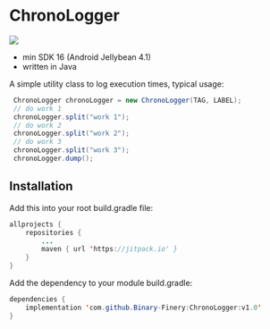# ChronoLogger

[![](https://jitpack.io/v/Binary-Finery/ChronoLogger.svg)](https://jitpack.io/#Binary-Finery/ChronoLogger)

- min SDK 16 (Android Jellybean 4.1)
- written in Java

A simple utility class to log execution times, typical usage:

```java
 ChronoLogger chronoLogger = new ChronoLogger(TAG, LABEL);
 // do work 1
 chronoLogger.split("work 1");
 // do work 2
 chronoLogger.split("work 2");
 // do work 3
 chronoLogger.split("work 3");
 chronoLogger.dump();
```

## Installation

Add this into your root build.gradle file:

```java
allprojects {
	repositories {
		...
		maven { url 'https://jitpack.io' }
	}
}
```

Add the dependency to your module build.gradle:

```java
dependencies {
	implementation 'com.github.Binary-Finery:ChronoLogger:v1.0'
}
```
